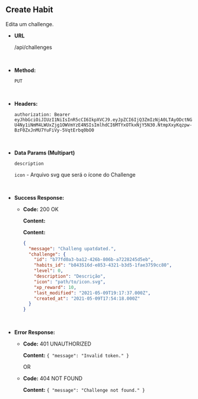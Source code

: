 ## **Create Habit**

Edita um challenge.

- **URL**

  /api/challenges

</br>

- **Method:**

  `PUT`

</br>

- **Headers:**

  `authorization: Bearer eyJhbGciOiJIUzI1NiIsInR5cCI6IkpXVCJ9.eyJpZCI6IjQ3ZmIzNjA0LTAyODctNGU4Ny1iNmM4LWUxZjg1OWVmYzE4NSIsImlhdCI6MTYxOTkxNjY5N30.NtmpXxyKqzpw-BzF0ZxJnMU7YuFiVy-5VqtErbq0bO0`

</br>

- **Data Params (Multipart)**

  `description`

  `icon` - Arquivo svg que será o ícone do Challenge

</br>

- **Success Response:**

  - **Code:** 200 OK

    **Content:**

    **Content:**

    ```json
    {
      "message": "Challeng upatdated.",
      "challenge": {
        "id": "b77fd0a3-ba12-426b-806b-a7228245d5eb",
        "habits_id": "b843516d-e853-4321-b3d5-1fae3759cc80",
        "level": 0,
        "description": "Descrição",
        "icon": "path/to/icon.svg",
        "xp_reward": 10,
        "last_modified": "2021-05-09T19:17:37.000Z",
        "created_at": "2021-05-09T17:54:18.000Z"
      }
    }
    ```

</br>

- **Error Response:**

  - **Code:** 401 UNAUTHORIZED

    **Content:** `{ "message": "Invalid token." }`

    OR

  - **Code:** 404 NOT FOUND

    **Content:** `{ "message": "Challenge not found." }`
